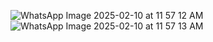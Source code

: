 ![WhatsApp Image 2025-02-10 at 11 57 12 AM](https://github.com/user-attachments/assets/0e1c0b65-d953-46ca-948c-2d03f409ddf2)
![WhatsApp Image 2025-02-10 at 11 57 13 AM](https://github.com/user-attachments/assets/5ff36572-a687-4ca3-b052-a4b10e771ff7)
